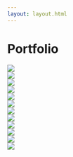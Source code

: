 ```yaml
---
layout: layout.html
---
```


<div class="container">
  <div class="eyebrow"></div>
  <h1>Portfolio</h1>
  <div class="grid grid--3-column">
    <div class="grid__column">
      <a href="/images/portfolio/caldwell-entry.webp" data-fancybox="portfolio" data-caption="Caption #1">
        <img src="/images/portfolio/entry/1.webp" />
      </a>
    </div>
    <div class="grid__column">
      <a href="/images/portfolio/caldwell-dining.webp" data-fancybox="portfolio" data-caption="Caption #1">
        <img src="/images/portfolio/dining/1.webp" />
      </a>
    </div>
    <div class="grid__column">
      <a href="/images/portfolio/caldwell-dining-2.webp" data-fancybox="portfolio" data-caption="Caption #1">
        <img src="/images/portfolio/dining/2.webp" />
      </a>
    </div>
    <div class="grid__column">
      <a href="/images/portfolio/deck/1.jpg" data-fancybox="portfolio" data-caption="Caption #1">
        <img src="/images/portfolio/deck/1.jpg" />
      </a>
    </div>
    <div class="grid__column">
      <a href="/images/portfolio/deck/2.webp" data-fancybox="portfolio" data-caption="Caption #1">
        <img src="/images/portfolio/deck/2.webp" />
      </a>
    </div>
    <div class="grid__column">
      <a href="/images/portfolio/bathroom/1.jpg" data-fancybox="portfolio" data-caption="Caption #1">
        <img src="/images/portfolio/bathroom/1.jpg" />
      </a>
    </div>
    <div class="grid__column">
      <a href="/images/portfolio/caldwell-entry.webp" data-fancybox="portfolio" data-caption="Caption #1">
        <img src="/images/portfolio/cubby/1.jpg" />
      </a>
    </div>
    <div class="grid__column">
      <a href="/images/portfolio/dining/1.webp" data-fancybox="portfolio" data-caption="Caption #1">
        <img src="/images/portfolio/dining/1.webp" />
      </a>
    </div>
    <div class="grid__column">
      <a href="/images/portfolio/dining/2.webp" data-fancybox="portfolio" data-caption="Caption #1">
        <img src="/images/portfolio/dining/2.webp" />
      </a>
    </div>
    <div class="grid__column">
      <a href="/images/portfolio/dining/3.jpg" data-fancybox="portfolio" data-caption="Caption #1">
        <img src="/images/portfolio/dining/3.jpg" />
      </a>
    </div>
    <div class="grid__column">
      <a href="/images/portfolio/fireplace/1.jpg" data-fancybox="portfolio" data-caption="Caption #1">
        <img src="/images/portfolio/fireplace/1.jpg" />
      </a>
    </div>
    <div class="grid__column">
      <a href="/images/portfolio/fireplace/2.jpg" data-fancybox="portfolio" data-caption="Caption #1">
        <img src="/images/portfolio/fireplace/2.jpg" />
      </a>
    </div>
  </div>
</div>
